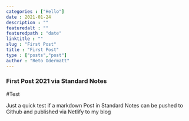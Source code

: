 ```yaml
---
categories : ["Hello"]
date : 2021-01-24
description : ""
featuredalt : ""
featuredpath : "date"
linktitle : ""
slug : "First Post"
title : "First Post"
type : ["posts","post"]
author : "Reto Odermatt"
---
```

### First Post 2021 via Standard Notes

#Test

Just a quick test if a markdown Post in Standard Notes can be pushed to Github and published via Netlify to my blog